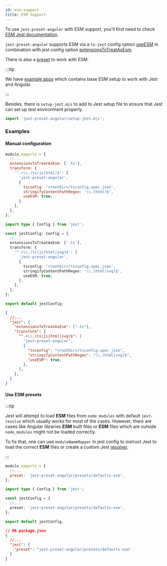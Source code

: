 ```yaml
---
id: esm-support
title: ESM Support
---
```


To use `jest-preset-angular` with ESM support, you'll first need to check [ESM Jest documentation](https://jestjs.io/docs/en/ecmascript-modules).

`jest-preset-angular` supports ESM via a `ts-jest` config option [useESM](https://kulshekhar.github.io/ts-jest/docs/getting-started/options/useESM) in combination with jest config option [extensionsToTreatAsEsm](https://jestjs.io/docs/en/configuration#extensionstotreatasesm-arraystring).

There is also a [preset](../getting-started/presets.md) to work with ESM.

:::tip

We have [example apps](https://github.com/thymikee/jest-preset-angular/tree/main/examples) which contains base ESM setup to work with Jest and Angular.

:::

Besides, there is `setup-jest.mjs` to add to Jest setup file to ensure that Jest can set up test environment properly.

```ts
import 'jest-preset-angular/setup-jest.mjs';
```

### Examples

#### Manual configuration

```js tab
module.exports = {
  //...
  extensionsToTreatAsEsm: ['.ts'],
  transform: {
    '^.+\\.(ts|js|html)$': [
      'jest-preset-angular',
      {
        tsconfig: '<rootDir>/tsconfig.spec.json',
        stringifyContentPathRegex: '\\.(html)$',
        useESM: true,
      },
    ],
  },
};
```

```ts tab
import type { Config } from 'jest';

const jestConfig: Config = {
  //...
  extensionsToTreatAsEsm: ['.ts'],
  transform: {
    '^.+\\.(ts|js|html|svg)$': [
      'jest-preset-angular',
      {
        tsconfig: '<rootDir>/tsconfig.spec.json',
        stringifyContentPathRegex: '\\.(html|svg)$',
        useESM: true,
      },
    ],
  },
};

export default jestConfig;
```

```JSON tab
{
  //...
  "jest": {
    "extensionsToTreatAsEsm": [".ts"],
    "transform": {
      "^.+\\.(ts|js|html|svg)$": [
        "jest-preset-angular",
        {
          "tsconfig": "<rootDir>/tsconfig.spec.json",
          "stringifyContentPathRegex": "\\.(html|svg)$",
          "useESM": true,
        },
      ],
    },
  }
}
```

#### Use ESM presets

:::tip

Jest will attempt to load **ESM** files from `node_modules` with default `jest-resolve` which usually works for most of the cases.
However, there are cases like Angular libraries **ESM** built files or **ESM** files which are outside `node_modules` might not be loaded
correctly.

To fix that, one can use `moduleNameMapper` in jest config to instruct Jest to load the correct **ESM** files or create a
custom Jest [resolver](https://jestjs.io/docs/configuration#resolver-string).

:::

```js tab
module.exports = {
  //...
  preset: 'jest-preset-angular/presets/defaults-esm',
};
```

```ts tab
import type { Config } from 'jest';

const jestConfig = {
  //...
  preset: 'jest-preset-angular/presets/defaults-esm',
};

export default jestConfig;
```

```JSON tab
// OR package.json
{
  //...
  "jest": {
    "preset": "jest-preset-angular/presets/defaults-esm"
  }
}
```

